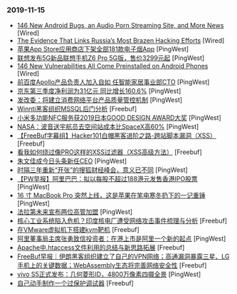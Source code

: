 ### 2019-11-15

* [146 New Android Bugs, an Audio Porn Streaming Site, and More News](https://www.wired.com/story/android-vulnerability-google-preinstalled-audio-porn-quinn) [Wired]
* [The Evidence That Links Russia’s Most Brazen Hacking Efforts](https://www.wired.com/story/sandworm-russia-cyberattack-links) [Wired]
* [苹果App Store应用商店下架全部181款电子烟App](https://www.pingwest.com/w/197808) [PingWest]
* [联想发布5G新品联想手机Z6 Pro 5G版，售价3299元起](https://www.pingwest.com/w/197806) [PingWest]
* [146 New Vulnerabilities All Come Preinstalled on Android Phones](https://www.wired.com/story/146-bugs-preinstalled-android-phones) [Wired]
* [前百度Apollo产品负责人加入自如 任智能家居事业部CTO](https://www.pingwest.com/w/197805) [PingWest]
* [京东第三季度净利润为31亿元 同比增长160.6%](https://www.pingwest.com/w/197800) [PingWest]
* [发改委：将建立消费网络平台产品质量管控机制](https://www.pingwest.com/w/197797) [PingWest]
* [Winnti黑客组织MSSQL后门分析](https://www.freebuf.com/articles/network/218648.html) [Freebuf]
* [小米多功能NFC服务获2019日本GOOD DESIGN AWARD大奖](https://www.pingwest.com/w/197792) [PingWest]
* [NASA：波音送宇航员去空间站成本比SpaceX高60%](https://www.pingwest.com/w/197790) [PingWest]
* [【FreeBuf字幕组】Hacker101白帽黑客进阶之路-跨站脚本漏洞（XSS）](https://www.freebuf.com/video/220106.html) [Freebuf]
* [看我如何绕过像PRO这样的XSS过滤器（XSS高级方法）](https://www.freebuf.com/vuls/216900.html) [Freebuf]
* [朱文佳成今日头条新任CEO](https://www.pingwest.com/w/197783) [PingWest]
* [时隔三年重新“开张”的搜狐财经峰会，意义已不同](https://www.pingwest.com/a/197725) [PingWest]
* [【PW早报】阿里巴巴：拟以每股不超过188港元发售香港IPO股票](https://www.pingwest.com/w/197755) [PingWest]
* [16 寸 MacBook Pro 突然上线，这是苹果在笔电寒冬扔下的一记重锤](https://www.pingwest.com/a/197667) [PingWest]
* [法拉第未来宣布两位高管加盟](https://www.pingwest.com/w/197780) [PingWest]
* [核心工业系统陷入危机？印度核电厂遭受网络攻击事件梳理与分析](https://www.freebuf.com/articles/system/218622.html) [Freebuf]
* [在VMware虚拟机下搭建kvm靶机](https://www.freebuf.com/articles/others-articles/219556.html) [Freebuf]
* [阿里董事局主席张勇致信投资者：在港上市是阿里一个新的起点](https://www.pingwest.com/w/197767) [PingWest]
* [Apache中.htaccess文件利用的总结与新思路拓展](https://www.freebuf.com/vuls/218495.html) [Freebuf]
* [FreeBuf早报｜伊朗黑客组织建立了自己的VPN网络；高通漏洞暴露三星、LG手机上的关键数据；WebAssembly生态将完善网络安全性](https://www.freebuf.com/news/220148.html) [Freebuf]
* [vivo S5正式发布：几何菱形ID，4800万像素四摄全景](https://www.pingwest.com/w/197765) [PingWest]
* [自己动手制作一个过保护调试器](https://www.freebuf.com/articles/system/218884.html) [Freebuf]
